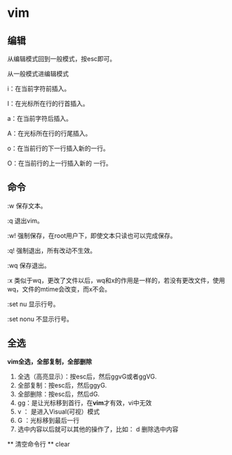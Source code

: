 # vim

## 编辑

从编辑模式回到一般模式，按esc即可。

从一般模式进编辑模式

i：在当前字符前插入。

I：在光标所在行的行首插入。

a：在当前字符后插入。

A：在光标所在行的行尾插入。

o：在当前行的下一行插入新的一行。

O：在当前行的上一行插入新的 一行。

## 命令

:w 保存文本。

:q 退出vim。

:w! 强制保存，在root用户下，即使文本只读也可以完成保存。

:q! 强制退出，所有改动不生效。

:wq 保存退出。

:x 类似于wq，更改了文件以后，wq和x的作用是一样的，若没有更改文件，使用wq，文件的mtime会改变，而x不会。

:set nu 显示行号。

:set nonu 不显示行号。

## 全选

**vim全选，全部复制，全部删除**

1. 全选（高亮显示）：按esc后，然后ggvG或者ggVG.
2. 全部复制：按esc后，然后ggyG.
3. 全部删除：按esc后，然后dG.
4. gg：是让光标移到首行，在**vim**才有效，vi中无效
5. v ： 是进入Visual(可视）模式
6. G ：光标移到最后一行
7. 选中内容以后就可以其他的操作了，比如： d 删除选中内容

** 清空命令行 ** clear